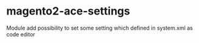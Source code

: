 # magento2-ace-settings
Module add possibility to set some setting which defined in system.xml as code editor 
